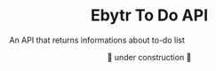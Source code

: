 <h1 align="center">Ebytr To Do API</h1>

<p>An API that returns informations about to-do list</p> 

<p align="center">🚧 under construction 🚧</p>